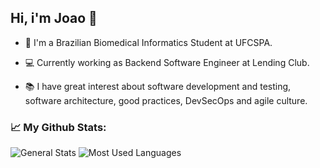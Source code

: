 ## Hi, i'm Joao 👋

- 📘 I'm a Brazilian Biomedical Informatics Student at UFCSPA.

- 💻 Currently working as Backend Software Engineer at Lending Club.

- 📚 I have great interest about software development and testing, software architecture, good practices, DevSecOps and agile culture.

### 📈 My Github Stats:

![General Stats](https://github-readme-stats.vercel.app/api?username=joaodartora&count_private=true&include_all_commits=true&show_icons=true&theme=synthwave)
![Most Used Languages](https://github-readme-stats.vercel.app/api/top-langs/?username=joaodartora&count_private=true&layout=compact&show_icons=true&langs_count=20&theme=synthwave)
